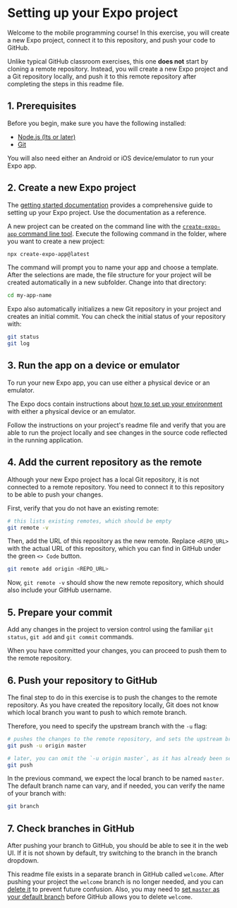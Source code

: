 # Setting up your Expo project

Welcome to the mobile programming course! In this exercise, you will create a new Expo project, connect it to this repository, and push your code to GitHub.

Unlike typical GitHub classroom exercises, this one **does not** start by cloning a remote repository. Instead, you will create a new Expo project and a Git repository locally, and push it to this remote repository after completing the steps in this readme file.


## 1. Prerequisites

Before you begin, make sure you have the following installed:

- [Node.js (lts or later)](https://nodejs.org/)
- [Git](https://git-scm.com/)

You will also need either an Android or iOS device/emulator to run your Expo app.


## 2. Create a new Expo project

The [getting started documentation](https://docs.expo.dev/get-started/introduction/) provides a comprehensive guide to setting up your Expo project. Use the documentation as a reference.

A new project can be created on the command line with the [`create-expo-app` command line tool](https://docs.expo.dev/more/create-expo/). Execute the following command in the folder, where you want to create a new project:

```sh
npx create-expo-app@latest
```

The command will prompt you to name your app and choose a template. After the selections are made, the file structure for your project will be created automatically in a new subfolder. Change into that directory:

```sh
cd my-app-name
```

Expo also automatically initializes a new Git repository in your project and creates an initial commit. You can check the initial status of your repository with:

```sh
git status
git log
```


## 3. Run the app on a device or emulator

To run your new Expo app, you can use either a physical device or an emulator.

The Expo docs contain instructions about [how to set up your environment](https://docs.expo.dev/get-started/set-up-your-environment/) with either a physical device or an emulator.

Follow the instructions on your project's readme file and verify that you are able to run the project locally and see changes in the source code reflected in the running application.


## 4. Add the current repository as the remote

Although your new Expo project has a local Git repository, it is not connected to a remote repository. You need to connect it to this repository to be able to push your changes.

First, verify that you do not have an existing remote:

```sh
# this lists existing remotes, which should be empty
git remote -v
```

Then, add the URL of this repository as the new remote. Replace `<REPO_URL>` with the actual URL of this repository, which you can find in GitHub under the green `<> Code` button.

```sh
git remote add origin <REPO_URL>
```

Now, `git remote -v` should show the new remote repository, which should also include your GitHub username.


## 5. Prepare your commit

Add any changes in the project to version control using the familiar `git status`, `git add` and `git commit` commands.

When you have committed your changes, you can proceed to push them to the remote repository.


## 6. Push your repository to GitHub

The final step to do in this exercise is to push the changes to the remote repository. As you have created the repository locally, Git does not know which local branch you want to push to which remote branch.

Therefore, you need to specify the upstream branch with the `-u` flag:

```sh
# pushes the changes to the remote repository, and sets the upstream branch
git push -u origin master

# later, you can omit the `-u origin master`, as it has already been set
git push
```

In the previous command, we expect the local branch to be named `master`. The default branch name can vary, and if needed, you can verify the name of your branch with:

```sh
git branch
```


## 7. Check branches in GitHub

After pushing your branch to GitHub, you should be able to see it in the web UI. If it is not shown by default, try switching to the branch in the branch dropdown.

This readme file exists in a separate branch in GitHub called `welcome`. After pushing your project the `welcome` branch is no longer needed, and you can [delete it](https://www.google.com/search?q=delete+branch+in+github) to prevent future confusion. Also, you may need to [set `master` as your default branch](https://www.google.com/search?q=set+default+branch+in+github) before GitHub allows you to delete `welcome`.
